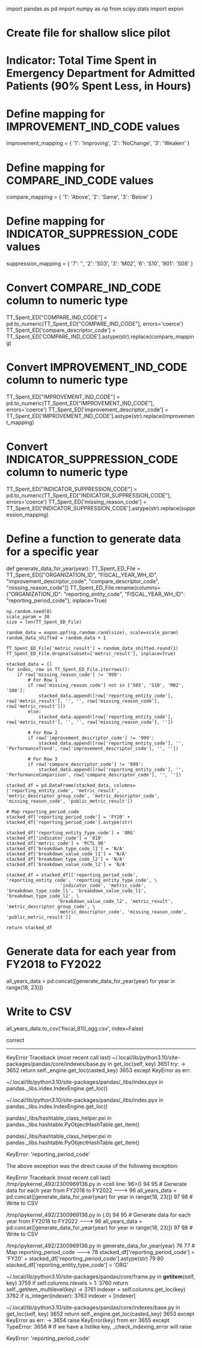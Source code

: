 import pandas as pd
import numpy as np
from scipy.stats import expon

# Create file for shallow slice pilot
# Indicator: Total Time Spent in Emergency Department for Admitted Patients (90% Spent Less, in Hours)

# Define mapping for IMPROVEMENT_IND_CODE values
improvement_mapping = {
    '1': 'Improving',
    '2': 'NoChange',
    '3': 'Weaken'
}

# Define mapping for COMPARE_IND_CODE values
compare_mapping = {
    '1': 'Above',
    '2': 'Same',
    '3': 'Below'
}

# Define mapping for INDICATOR_SUPPRESSION_CODE values 
suppression_mapping = {
    '7': '',
    '2': 'S03',
    '3': 'M02',
    '6': 'S10',
    '901': 'S08'
}

# Convert COMPARE_IND_CODE column to numeric type
TT_Spent_ED["COMPARE_IND_CODE"] = pd.to_numeric(TT_Spent_ED["COMPARE_IND_CODE"], errors='coerce')
TT_Spent_ED['compare_descriptor_code'] = TT_Spent_ED['COMPARE_IND_CODE'].astype(str).replace(compare_mapping)

# Convert IMPROVEMENT_IND_CODE column to numeric type
TT_Spent_ED["IMPROVEMENT_IND_CODE"] = pd.to_numeric(TT_Spent_ED["IMPROVEMENT_IND_CODE"], errors='coerce')
TT_Spent_ED['improvement_descriptor_code'] = TT_Spent_ED['IMPROVEMENT_IND_CODE'].astype(str).replace(improvement_mapping)

# Convert INDICATOR_SUPPRESSION_CODE column to numeric type
TT_Spent_ED["INDICATOR_SUPPRESSION_CODE"] = pd.to_numeric(TT_Spent_ED["INDICATOR_SUPPRESSION_CODE"], errors='coerce')
TT_Spent_ED['missing_reason_code'] = TT_Spent_ED['INDICATOR_SUPPRESSION_CODE'].astype(str).replace(suppression_mapping)

# Define a function to generate data for a specific year
def generate_data_for_year(year):
    TT_Spent_ED_File = TT_Spent_ED[["ORGANIZATION_ID", "FISCAL_YEAR_WH_ID", "improvement_descriptor_code", "compare_descriptor_code", "missing_reason_code"]]
    TT_Spent_ED_File.rename(columns={"ORGANIZATION_ID": "reporting_entity_code", "FISCAL_YEAR_WH_ID": "reporting_period_code"}, inplace=True)

    np.random.seed(0)
    scale_param = 30
    size = len(TT_Spent_ED_File)

    random_data = expon.ppf(np.random.rand(size), scale=scale_param)
    random_data_shifted = random_data + 1

    TT_Spent_ED_File['metric_result'] = random_data_shifted.round(1)
    TT_Spent_ED_File.dropna(subset=['metric_result'], inplace=True)

    stacked_data = []
    for index, row in TT_Spent_ED_File.iterrows():
        if row['missing_reason_code'] != '999':
            # For Row 1
            if row['missing_reason_code'] not in ['S03', 'S10', 'M02', 'S08']:
                stacked_data.append([row['reporting_entity_code'], row['metric_result'], '', '', row['missing_reason_code'], row['metric_result']])
            else:
                stacked_data.append([row['reporting_entity_code'], row['metric_result'], '', '', row['missing_reason_code'], ''])
            
            # For Row 2
            if row['improvement_descriptor_code'] != '999':
                stacked_data.append([row['reporting_entity_code'], '', 'PerformanceTrend', row['improvement_descriptor_code'], '', ''])
            
            # For Row 3
            if row['compare_descriptor_code'] != '999':
                stacked_data.append([row['reporting_entity_code'], '', 'PerformanceComparison', row['compare_descriptor_code'], '', ''])

    stacked_df = pd.DataFrame(stacked_data, columns=['reporting_entity_code', 'metric_result', 'metric_descriptor_group_code', 'metric_descriptor_code', 'missing_reason_code', 'public_metric_result'])

    # Map reporting_period_code
    stacked_df['reporting_period_code'] = 'FY20' + stacked_df['reporting_period_code'].astype(str)
    
    stacked_df['reporting_entity_type_code'] = 'ORG'
    stacked_df['indicator_code'] = '810'
    stacked_df['metric_code'] = 'PCTL_90'
    stacked_df['breakdown_type_code_l1'] = 'N/A'
    stacked_df['breakdown_value_code_l1'] = 'N/A'
    stacked_df['breakdown_type_code_l2'] = 'N/A'
    stacked_df['breakdown_value_code_l2'] = 'N/A'

    stacked_df = stacked_df[['reporting_period_code', 'reporting_entity_code', 'reporting_entity_type_code', \
                        'indicator_code', 'metric_code', 'breakdown_type_code_l1', 'breakdown_value_code_l1', 'breakdown_type_code_l2', \
                       'breakdown_value_code_l2', 'metric_result', 'metric_descriptor_group_code', \
                       'metric_descriptor_code', 'missing_reason_code', 'public_metric_result']]

    return stacked_df

# Generate data for each year from FY2018 to FY2022
all_years_data = pd.concat([generate_data_for_year(year) for year in range(18, 23)])

# Write to CSV
all_years_data.to_csv('fiscal_810_agg.csv', index=False)



correct 

---------------------------------------------------------------------------
KeyError                                  Traceback (most recent call last)
~/.local/lib/python3.10/site-packages/pandas/core/indexes/base.py in get_loc(self, key)
   3651         try:
-> 3652             return self._engine.get_loc(casted_key)
   3653         except KeyError as err:

~/.local/lib/python3.10/site-packages/pandas/_libs/index.pyx in pandas._libs.index.IndexEngine.get_loc()

~/.local/lib/python3.10/site-packages/pandas/_libs/index.pyx in pandas._libs.index.IndexEngine.get_loc()

pandas/_libs/hashtable_class_helper.pxi in pandas._libs.hashtable.PyObjectHashTable.get_item()

pandas/_libs/hashtable_class_helper.pxi in pandas._libs.hashtable.PyObjectHashTable.get_item()

KeyError: 'reporting_period_code'

The above exception was the direct cause of the following exception:

KeyError                                  Traceback (most recent call last)
/tmp/ipykernel_492/2300969136.py in <cell line: 96>()
     94 
     95 # Generate data for each year from FY2018 to FY2022
---> 96 all_years_data = pd.concat([generate_data_for_year(year) for year in range(18, 23)])
     97 
     98 # Write to CSV

/tmp/ipykernel_492/2300969136.py in <listcomp>(.0)
     94 
     95 # Generate data for each year from FY2018 to FY2022
---> 96 all_years_data = pd.concat([generate_data_for_year(year) for year in range(18, 23)])
     97 
     98 # Write to CSV

/tmp/ipykernel_492/2300969136.py in generate_data_for_year(year)
     76 
     77     # Map reporting_period_code
---> 78     stacked_df['reporting_period_code'] = 'FY20' + stacked_df['reporting_period_code'].astype(str)
     79 
     80     stacked_df['reporting_entity_type_code'] = 'ORG'

~/.local/lib/python3.10/site-packages/pandas/core/frame.py in __getitem__(self, key)
   3759             if self.columns.nlevels > 1:
   3760                 return self._getitem_multilevel(key)
-> 3761             indexer = self.columns.get_loc(key)
   3762             if is_integer(indexer):
   3763                 indexer = [indexer]

~/.local/lib/python3.10/site-packages/pandas/core/indexes/base.py in get_loc(self, key)
   3652             return self._engine.get_loc(casted_key)
   3653         except KeyError as err:
-> 3654             raise KeyError(key) from err
   3655         except TypeError:
   3656             # If we have a listlike key, _check_indexing_error will raise

KeyError: 'reporting_period_code'

